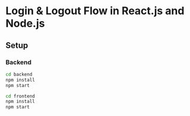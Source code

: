 # Login & Logout Flow in React.js and Node.js

## Setup

### Backend
```bash
cd backend
npm install
npm start

cd frontend
npm install
npm start
